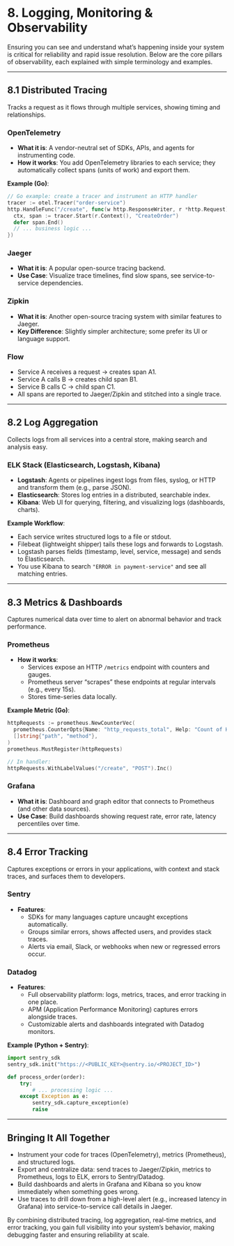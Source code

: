 # 8. Logging, Monitoring & Observability

Ensuring you can see and understand what’s happening inside your system is critical for reliability and rapid issue resolution. Below are the core pillars of observability, each explained with simple terminology and examples.

---

## 8.1 Distributed Tracing

Tracks a request as it flows through multiple services, showing timing and relationships.

### OpenTelemetry

- **What it is**: A vendor-neutral set of SDKs, APIs, and agents for instrumenting code.
- **How it works**: You add OpenTelemetry libraries to each service; they automatically collect spans (units of work) and export them.

**Example (Go)**:
```go
// Go example: create a tracer and instrument an HTTP handler
tracer := otel.Tracer("order-service")
http.HandleFunc("/create", func(w http.ResponseWriter, r *http.Request) {
  ctx, span := tracer.Start(r.Context(), "CreateOrder")
  defer span.End()
  // ... business logic ...
})
```

### Jaeger

- **What it is**: A popular open-source tracing backend.
- **Use Case**: Visualize trace timelines, find slow spans, see service-to-service dependencies.

### Zipkin

- **What it is**: Another open-source tracing system with similar features to Jaeger.
- **Key Difference**: Slightly simpler architecture; some prefer its UI or language support.

### Flow

- Service A receives a request → creates span A1.
- Service A calls B → creates child span B1.
- Service B calls C → child span C1.
- All spans are reported to Jaeger/Zipkin and stitched into a single trace.

---

## 8.2 Log Aggregation

Collects logs from all services into a central store, making search and analysis easy.

### ELK Stack (Elasticsearch, Logstash, Kibana)

- **Logstash**: Agents or pipelines ingest logs from files, syslog, or HTTP and transform them (e.g., parse JSON).
- **Elasticsearch**: Stores log entries in a distributed, searchable index.
- **Kibana**: Web UI for querying, filtering, and visualizing logs (dashboards, charts).

**Example Workflow**:
- Each service writes structured logs to a file or stdout.
- Filebeat (lightweight shipper) tails these logs and forwards to Logstash.
- Logstash parses fields (timestamp, level, service, message) and sends to Elasticsearch.
- You use Kibana to search `"ERROR in payment-service"` and see all matching entries.

---

## 8.3 Metrics & Dashboards

Captures numerical data over time to alert on abnormal behavior and track performance.

### Prometheus

- **How it works**:
  - Services expose an HTTP `/metrics` endpoint with counters and gauges.
  - Prometheus server “scrapes” these endpoints at regular intervals (e.g., every 15s).
  - Stores time-series data locally.

**Example Metric (Go)**:
```go
httpRequests := prometheus.NewCounterVec(
  prometheus.CounterOpts{Name: "http_requests_total", Help: "Count of HTTP requests"},
  []string{"path", "method"},
)
prometheus.MustRegister(httpRequests)

// In handler:
httpRequests.WithLabelValues("/create", "POST").Inc()
```

### Grafana

- **What it is**: Dashboard and graph editor that connects to Prometheus (and other data sources).
- **Use Case**: Build dashboards showing request rate, error rate, latency percentiles over time.

---

## 8.4 Error Tracking

Captures exceptions or errors in your applications, with context and stack traces, and surfaces them to developers.

### Sentry

- **Features**:
  - SDKs for many languages capture uncaught exceptions automatically.
  - Groups similar errors, shows affected users, and provides stack traces.
  - Alerts via email, Slack, or webhooks when new or regressed errors occur.

### Datadog

- **Features**:
  - Full observability platform: logs, metrics, traces, and error tracking in one place.
  - APM (Application Performance Monitoring) captures errors alongside traces.
  - Customizable alerts and dashboards integrated with Datadog monitors.

**Example (Python + Sentry)**:
```python
import sentry_sdk
sentry_sdk.init("https://<PUBLIC_KEY>@sentry.io/<PROJECT_ID>")

def process_order(order):
    try:
        # ... processing logic ...
    except Exception as e:
        sentry_sdk.capture_exception(e)
        raise
```

---

## Bringing It All Together

- Instrument your code for traces (OpenTelemetry), metrics (Prometheus), and structured logs.
- Export and centralize data: send traces to Jaeger/Zipkin, metrics to Prometheus, logs to ELK, errors to Sentry/Datadog.
- Build dashboards and alerts in Grafana and Kibana so you know immediately when something goes wrong.
- Use traces to drill down from a high-level alert (e.g., increased latency in Grafana) into service-to-service call details in Jaeger.

By combining distributed tracing, log aggregation, real-time metrics, and error tracking, you gain full visibility into your system’s behavior, making debugging faster and ensuring reliability at scale.
